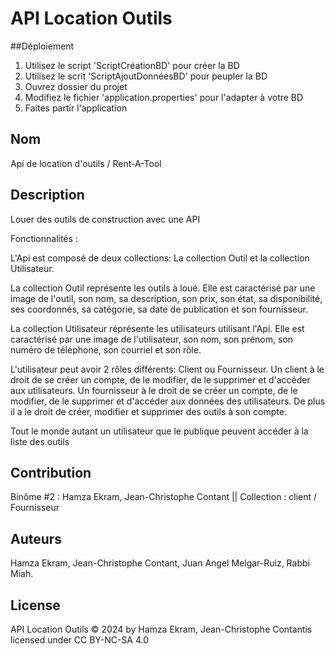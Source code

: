 # API Location Outils

##Déploiement
1. Utilisez le script 'ScriptCréationBD' pour créer la BD
2. Utilisez le scrit 'ScriptAjoutDonnéesBD' pour peupler la BD
3. Ouvrez dossier du projet
4. Modifiez le fichier 'application.properties' pour l'adapter à votre BD
5. Faites partir l'application

## Nom
Api de location d'outils / Rent-A-Tool

## Description
Louer des outils de construction avec une API

Fonctionnalités :

L'Api est composé de deux collections: La collection Outil et la collection Utilisateur.

La collection Outil représente les outils à loué. Elle est caractérisé par une image de l'outil, son nom, sa description, son prix, son état, sa disponibilité, ses coordonnés, sa catégorie, sa date de publication et son fournisseur.

La collection Utilisateur réprésente les utilisateurs utilisant l'Api. Elle est caractérisé par une image de l'utilisateur, son nom, son prénom, son numéro de téléphone, son courriel et son rôle.

L'utilisateur peut avoir 2 rôles différents: Client ou Fournisseur.
Un client à le droit de se créer un compte, de le modifier, de le supprimer et d'accéder aux utilisateurs.
Un fournisseur à le droit de se créer un compte, de le modifier, de le supprimer et d'accéder aux données des utilisateurs. De plus il a le droit de créer, modifier et supprimer des outils à son compte.

Tout le monde autant un utilisateur que le publique peuvent accéder à la liste des outils

## Contribution
Binôme #2 : Hamza Ekram, Jean-Christophe Contant || Collection : client / Fournisseur

## Auteurs
Hamza Ekram, Jean-Christophe Contant, Juan Angel Melgar-Ruiz, Rabbi Miah. 

## License
API Location Outils © 2024 by Hamza Ekram, Jean-Christophe Contantis licensed under CC BY-NC-SA 4.0 

